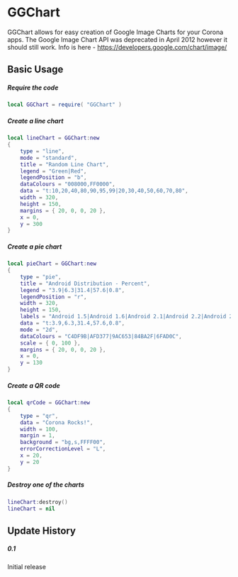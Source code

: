 GGChart
============

GGChart allows for easy creation of Google Image Charts for your Corona apps. 
The Google Image Chart API was deprecated in April 2012 however it should still
work. Info is here - https://developers.google.com/chart/image/

Basic Usage
-------------------------

##### Require the code
```lua
local GGChart = require( "GGChart" )
```

##### Create a line chart
```lua
local lineChart = GGChart:new
{
	type = "line",
	mode = "standard",
	title = "Random Line Chart",
	legend = "Green|Red",
	legendPosition = "b",
	dataColours = "008000,FF0000",
	data = "t:10,20,40,80,90,95,99|20,30,40,50,60,70,80",
	width = 320,
	height = 150,
	margins = { 20, 0, 0, 20 },
	x = 0,
	y = 300
}
```

##### Create a pie chart
```lua
local pieChart = GGChart:new
{
	type = "pie",
	title = "Android Distribution - Percent",
	legend = "3.9|6.3|31.4|57.6|0.8",
	legendPosition = "r",
	width = 320,
	height = 150,
	labels = "Android 1.5|Android 1.6|Android 2.1|Android 2.2|Android 2.3",
	data = "t:3.9,6.3,31.4,57.6,0.8",
	mode = "2d",
	dataColours = "C4DF9B|AFD377|9AC653|84BA2F|6FAD0C",
	scale = { 0, 100 },
	margins = { 20, 0, 0, 20 },
	x = 0,
	y = 130
}
```

##### Create a QR code
```lua
local qrCode = GGChart:new
{ 
	type = "qr",
	data = "Corona Rocks!",
	width = 100,
	margin = 1,
	background = "bg,s,FFFF00",
	errorCorrectionLevel = "L",
	x = 20,
	y = 20
}
```

##### Destroy one of the charts
```lua
lineChart:destroy()
lineChart = nil
```

Update History
-------------------------

##### 0.1
Initial release